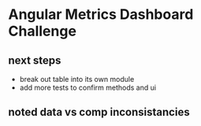 # Angular Metrics Dashboard Challenge

## next steps 
- break out table into its own module
- add more tests to confirm methods and ui

## noted data vs comp inconsistancies